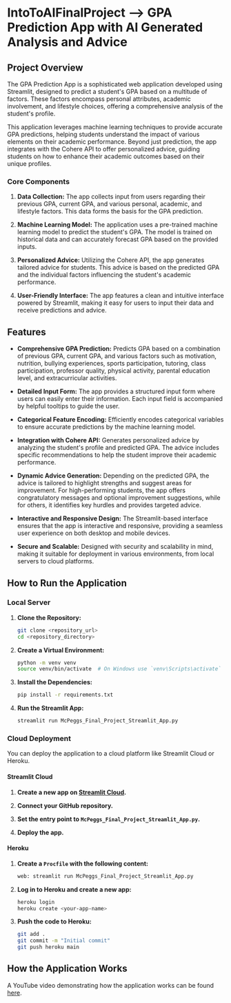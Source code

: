 # IntoToAIFinalProject --> GPA Prediction App with AI Generated Analysis and Advice


## Project Overview
The GPA Prediction App is a sophisticated web application developed using Streamlit, designed to predict a student's GPA based on a multitude of factors. These factors encompass personal attributes, academic involvement, and lifestyle choices, offering a comprehensive analysis of the student's profile.

This application leverages machine learning techniques to provide accurate GPA predictions, helping students understand the impact of various elements on their academic performance. Beyond just prediction, the app integrates with the Cohere API to offer personalized advice, guiding students on how to enhance their academic outcomes based on their unique profiles.

### Core Components
1. **Data Collection:** The app collects input from users regarding their previous GPA, current GPA, and various personal, academic, and lifestyle factors. This data forms the basis for the GPA prediction.

2. **Machine Learning Model:** The application uses a pre-trained machine learning model to predict the student's GPA. The model is trained on historical data and can accurately forecast GPA based on the provided inputs.

3. **Personalized Advice:** Utilizing the Cohere API, the app generates tailored advice for students. This advice is based on the predicted GPA and the individual factors influencing the student's academic performance.

4. **User-Friendly Interface:** The app features a clean and intuitive interface powered by Streamlit, making it easy for users to input their data and receive predictions and advice.


## Features
- **Comprehensive GPA Prediction:** Predicts GPA based on a combination of previous GPA, current GPA, and various factors such as motivation, nutrition, bullying experiences, sports participation, tutoring, class participation, professor quality, physical activity, parental education level, and extracurricular activities.

- **Detailed Input Form:** The app provides a structured input form where users can easily enter their information. Each input field is accompanied by helpful tooltips to guide the user.

- **Categorical Feature Encoding:** Efficiently encodes categorical variables to ensure accurate predictions by the machine learning model.

- **Integration with Cohere API:** Generates personalized advice by analyzing the student's profile and predicted GPA. The advice includes specific recommendations to help the student improve their academic performance.

- **Dynamic Advice Generation:** Depending on the predicted GPA, the advice is tailored to highlight strengths and suggest areas for improvement. For high-performing students, the app offers congratulatory messages and optional improvement suggestions, while for others, it identifies key hurdles and provides targeted advice.

- **Interactive and Responsive Design:** The Streamlit-based interface ensures that the app is interactive and responsive, providing a seamless user experience on both desktop and mobile devices.

- **Secure and Scalable:** Designed with security and scalability in mind, making it suitable for deployment in various environments, from local servers to cloud platforms.


## How to Run the Application

### Local Server
1. **Clone the Repository:**
    ```sh
    git clone <repository_url>
    cd <repository_directory>
    ```

2. **Create a Virtual Environment:**
    ```sh
    python -m venv venv
    source venv/bin/activate  # On Windows use `venv\Scripts\activate`
    ```

3. **Install the Dependencies:**
    ```sh
    pip install -r requirements.txt
    ```

4. **Run the Streamlit App:**
    ```sh
    streamlit run McPeggs_Final_Project_Streamlit_App.py
    ```

### Cloud Deployment
You can deploy the application to a cloud platform like Streamlit Cloud or Heroku.

#### Streamlit Cloud
1. **Create a new app on [Streamlit Cloud](https://streamlit.io/cloud).**

2. **Connect your GitHub repository.**

3. **Set the entry point to `McPeggs_Final_Project_Streamlit_App.py`.**

4. **Deploy the app.**

#### Heroku
1. **Create a `Procfile` with the following content:**
    ```sh
    web: streamlit run McPeggs_Final_Project_Streamlit_App.py
    ```

2. **Log in to Heroku and create a new app:**
    ```sh
    heroku login
    heroku create <your-app-name>
    ```

3. **Push the code to Heroku:**
    ```sh
    git add .
    git commit -m "Initial commit"
    git push heroku main
    ```

## How the Application Works

A YouTube video demonstrating how the application works can be found [here](https://youtu.be/bE2KdDgkAvY).
